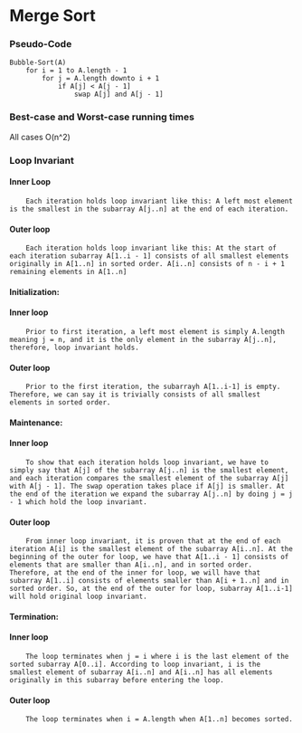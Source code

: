 
# Merge Sort
### Pseudo-Code
```
Bubble-Sort(A)
    for i = 1 to A.length - 1
        for j = A.length downto i + 1
            if A[j] < A[j - 1]
                swap A[j] and A[j - 1]
```
### Best-case and Worst-case running times
All cases O(n^2)

### Loop Invariant
#### Inner Loop
```    
	Each iteration holds loop invariant like this: A left most element is the smallest in the subarray A[j..n] at the end of each iteration.
```
#### Outer loop
```
	Each iteration holds loop invariant like this: At the start of each iteration subarray A[1..i - 1] consists of all smallest elements originally in A[1..n] in sorted order. A[i..n] consists of n - i + 1 remaining elements in A[1..n]
```
#### Initialization:
#### Inner loop
```    
	Prior to first iteration, a left most element is simply A.length meaning j = n, and it is the only element in the subarray A[j..n], therefore, loop invariant holds.
```
#### Outer loop
```
	Prior to the first iteration, the subarrayh A[1..i-1] is empty. Therefore, we can say it is trivially consists of all smallest elements in sorted order.
```
#### Maintenance:
#### Inner loop
```
	To show that each iteration holds loop invariant, we have to simply say that A[j] of the subarray A[j..n] is the smallest element, and each iteration compares the smallest element of the subarray A[j] with A[j - 1]. The swap operation takes place if A[j] is smaller. At the end of the iteration we expand the subarray A[j..n] by doing j = j - 1 which hold the loop invariant.
```
#### Outer loop
```
	From inner loop invariant, it is proven that at the end of each iteration A[i] is the smallest element of the subarray A[i..n]. At the beginning of the outer for loop, we have that A[1..i - 1] consists of elements that are smaller than A[i..n], and in sorted order. Therefore, at the end of the inner for loop, we will have that subarray A[1..i] consists of elements smaller than A[i + 1..n] and in sorted order. So, at the end of the outer for loop, subarray A[1..i-1] will hold original loop invariant.
```
#### Termination:
#### Inner loop
```
	The loop terminates when j = i where i is the last element of the sorted subarray A[0..i]. According to loop invariant, i is the smallest element of subarray A[i..n] and A[i..n] has all elements originally in this subarray before entering the loop.
```
#### Outer loop
```
	The loop terminates when i = A.length when A[1..n] becomes sorted.
```